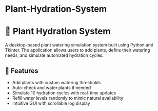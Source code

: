 # Plant-Hydration-System
# 🌿 Plant Hydration System

A desktop-based plant watering simulation system built using Python and Tkinter. The application allows users to add plants, define their watering needs, and simulate automated hydration cycles.

## 🔧 Features
- Add plants with custom watering thresholds
- Auto-check and water plants if needed
- Simulate 10 hydration cycles with real-time updates
- Refill water levels randomly to mimic natural availability
- Intuitive GUI with scrollable log display
